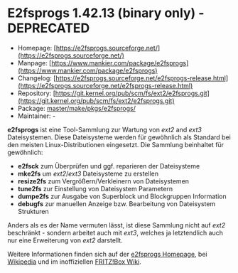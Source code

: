 # E2fsprogs 1.42.13 (binary only) - DEPRECATED
  - Homepage: [https://e2fsprogs.sourceforge.net/](https://e2fsprogs.sourceforge.net/)
  - Manpage: [https://www.mankier.com/package/e2fsprogs](https://www.mankier.com/package/e2fsprogs)
  - Changelog: [https://e2fsprogs.sourceforge.net/e2fsprogs-release.html](https://e2fsprogs.sourceforge.net/e2fsprogs-release.html)
  - Repository: [https://git.kernel.org/pub/scm/fs/ext2/e2fsprogs.git](https://git.kernel.org/pub/scm/fs/ext2/e2fsprogs.git)
  - Package: [master/make/pkgs/e2fsprogs/](https://github.com/Freetz-NG/freetz-ng/tree/master/make/pkgs/e2fsprogs/)
  - Maintainer: -

**e2fsprogs** ist eine Tool-Sammlung zur Wartung von *ext2* and *ext3*
Dateisystemen. Diese Dateisysteme werden für gewöhnlich als Standard bei
den meisten Linux-Distributionen eingesetzt. Die Sammlung beinhaltet für
gewöhnlich:

-   **e2fsck** zum Überprüfen und ggf. reparieren der Dateisysteme
-   **mke2fs** um *ext2*/*ext3* Dateisysteme zu erstellen
-   **resize2fs** zum Vergrößern/Verkleinern von Dateisystemen
-   **tune2fs** zur Einstellung von Dateisystem Parametern
-   **dumpe2fs** zur Ausgabe von Superblock und Blockgruppen Information
-   **debugfs** zur manuellen Anzeige bzw. Bearbeitung von Dateisystem
    Strukturen

Anders als es der Name vermuten lässt, ist diese Sammlung nicht auf
*ext2* beschränkt - sondern arbeitet auch mit *ext3*, welches ja
letztendlich auch nur eine Erweiterung von *ext2* darstellt.

Weitere Informationen finden sich auf der [e2fsprogs
Homepage](http://e2fsprogs.sourceforge.net/), bei
[Wikipedia](http://en.wikipedia.org/wiki/E2fsprogs)
und im inoffiziellen [FRITZ!Box
Wiki](http://wehavemorefun.de/fritzbox/PACKAGE_E2FSPROGS).

